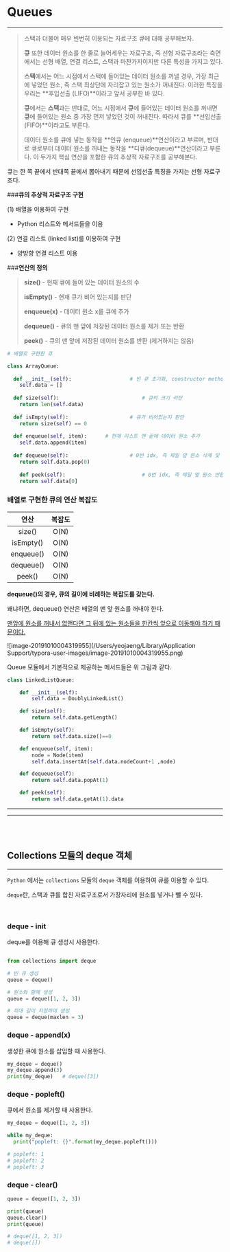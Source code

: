 # Queues

---



>스택과 더불어 매우 빈번히 이용되는 자료구조 큐에 대해 공부해보자.
>
>**큐** 또한 데이터 원소를 한 줄로 늘어세우는 자료구조, 즉 선형 자료구조라는 측면에서는 선형 배열, 연결 리스트, 스택과 마찬가지이지만 다른 특성을 가지고 있다.
>
>**스택**에서는 어느 시점에서 스택에 들어있는 데이터 원소를 꺼낼 경우, 가장 최근에 넣었던 원소, 즉 스택 최상단에 자리잡고 있는 원소가 꺼내진다. 이러한 특징을 우리는 **후입선출 (LIFO)**이라고 앞서 공부한 바 있다.
>
>**큐**에서는 **스택**과는 반대로, 어느 시점에서 **큐**에 들어있는 데이터 원소를 꺼내면 **큐**에 들어있는 원소 중 가장 먼저 넣었던 것이 꺼내진다. 따라서 큐를 **선입선출 (FIFO)**이라고도 부른다.
>
>데이터 원소를 큐에 넣는 동작을 **인큐 (enqueue)**연산이라고 부르며, 반대로 큐로부터 데이터 원소를 꺼내는 동작을 **디큐(dequeue)**연산이라고 부른다. 이 두가지 핵심 연산을 포함한 큐의 추상적 자료구조를 공부해본다.



큐는 한 쪽 끝에서 반대쪽 끝에서 뽑아내기 때문에 선입선출 특징을 가지는 선형 자료구조다.

###**큐의 추상적 자료구조 구현**

(1) 배열을 이용하여 구현

- Python 리스트와 메서드들을 이용

(2) 연결 리스트 (linked list)를 이용하여 구현

* 양방향 연결 리스트 이용

###**연산의 정의**

> **size()** - 현재 큐에 들어 있는 데이터 원소의 수
>
> **isEmpty()** - 현재 큐가 비어 있는지를 판단
>
> **enqueue(x)** - 데이터 원소 x를 큐에 추가
>
> **dequeue()** - 큐의 맨 앞에 저장된 데이터 원소를 제거 또는 반환
>
> **peek()** - 큐의 맨 앞에 저장된 데이터 원소를 반환 (제거하지는 않음)		

```python
# 배열로 구현한 큐

class ArrayQueue:
  
  def __init__(self):					# 빈 큐 초기화, constructor method
    self.data = []
  
  def size(self):							# 큐의 크기 리턴
    return len(self.data)
  
  def isEmpty(self):					# 큐가 비어있는지 판단
    return size(self) == 0
  
  def enqueue(self, item):		# 현재 리스트 맨 끝에 데이터 원소 추가
    self.data.append(item)
    
  def dequeue(self):					# 0번 idx, 즉 제일 앞 원소 삭제 및 반환
    return self.data.pop(0)
  
 	def peek(self):							# 0번 idx, 즉 제일 앞 원소 반환
    return self.data[0]
```



### 배열로 구현한 큐의 연산 복잡도

|   연산    |   복잡도   |
| :-------: | :--------: |
|  size()   |   O(N)   |
| isEmpty() |   O(N)   |
| enqueue() |   O(N)   |
| dequeue() | O(N) |
|  peek()   |   O(N)   |

**dequeue()의 경우, 큐의 길이에 비례하는 복잡도를 갖는다.**

왜냐하면, dequeue() 연산은 배열의 맨 앞 원소를 꺼내야 한다. 

<u>맨앞에 원소를 꺼내서 없앤다면 그 뒤에 있는 원소들을 한칸씩 앞으로 이동해야 하기 때문이다.</u>

![image-20191010004319955](/Users/yeojaeng/Library/Application Support/typora-user-images/image-20191010004319955.png)

Queue 모듈에서 기본적으로 제공하는 메서드들은 위 그림과 같다.

```python
class LinkedListQueue:

    def __init__(self):
        self.data = DoublyLinkedList()

    def size(self):
        return self.data.getLength()

    def isEmpty(self):
        return self.data.size()==0

    def enqueue(self, item):
        node = Node(item)
        self.data.insertAt(self.data.nodeCount+1 ,node)

    def dequeue(self):
        return self.data.popAt(1)

    def peek(self):
        return self.data.getAt(1).data
```

---
---

<br>

<br>

## Collections 모듈의 deque 객체
---

`Python` 에서는 `collections` 모듈의 `deque` 객체를 이용하여 큐를 이용할 수 있다.

`deque`란, 스택과 큐를 합친 자료구조로서 가장자리에 원소를 넣거나 뺄 수 있다.

<br>

### deque - init

deque를 이용해 큐 생성시 사용한다.

```python

from collections import deque

# 빈 큐 생성
queue = deque()

# 원소와 함께 생성
queue = deque([1, 2, 3])

# 최대 길이 지정하여 생성
queue = deque(maxlen = 3)

```


### deque - append(x)

생성한 큐에 원소를 삽입할 때 사용한다.


```python
my_deque = deque()
my_deque.append(3)
print(my_deque)   # deque([3])
```

### deque - popleft()

큐에서 원소를 제거할 때 사용한다.

```python
my_deque = deque([1, 2, 3])

while my_deque:
  print("popleft: {}".format(my_deque.popleft()))

# popleft: 1
# popleft: 2
# popleft: 3
```

### deque - clear()

```python
queue = deque([1, 2, 3])

print(queue)
queue.clear()
print(queue)

# deque([1, 2, 3])
# deque([])

```




